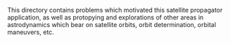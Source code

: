 This directory contains problems which motivated this satellite propagator application, as well as protopying and explorations of other areas in astrodynamics which bear on satellite orbits, orbit determination, orbital maneuvers, etc.
